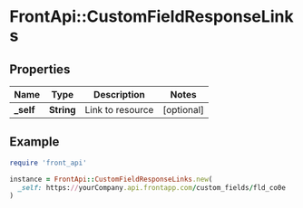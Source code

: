 # FrontApi::CustomFieldResponseLinks

## Properties

| Name | Type | Description | Notes |
| ---- | ---- | ----------- | ----- |
| **_self** | **String** | Link to resource | [optional] |

## Example

```ruby
require 'front_api'

instance = FrontApi::CustomFieldResponseLinks.new(
  _self: https://yourCompany.api.frontapp.com/custom_fields/fld_co0e
)
```


